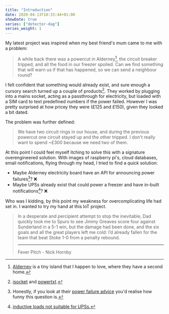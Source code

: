 ```yaml
---
title: "Introduction"
date: 2020-04-13T10:33:44+01:00
showDate: true
series: ["detector-dag"]
series_weight: 1
---
```


My latest project was inspired when my best friend's mum came to me with a problem:

> A while back there was a powercut in Alderney[^1], the circuit breaker tripped, and all the food
in our freezer spoiled.
Can we find something that will warn us if that has happened, so we can send a neighbour round?

[^1]: [Alderney](https://en.wikipedia.org/wiki/Alderney) is a tiny island that I happen to love, where
they have a second home.

I felt confident that something would already exist, and sure enough a cursory search turned up a couple
of products[^2].
They worked by plugging into a mains socket, acting as a passthrough for electricity,
but loaded with a SIM card to text predefined numbers if the power failed.
However I was pretty surprised at how pricey they were (£125 and £150), given they looked a bit dated.

[^2]: [isocket](https://www.isocket.eu/) and [powertxt](https://www.tekview-solutions.com/powertxt.php).

The problem was further defined:

> We have two circuit rings in our house, and during the previous powercut one circuit stayed up and
the other tripped.
I don't really want to spend ~£300 because we need two of them.

At this point I could feel myself itching to solve this with a signature overengineered solution.
With images of raspberry pi's, cloud databases, email notifications, flying through my head, I tried
to find a _quick_ solution:

- Maybe Alderney electricity board have an API for announcing power failures[^3]? ❌
- Maybe UPSs already exist that could power a freezer and have in-built notifications[^4]? ❌

Who was I kidding, by this point my weakness for overcomplicating life had set in. I wanted to try my
hand at this IoT project.

> In a desperate and percipient attempt to stop the inevitable, Dad quickly took me to Spurs to see
Jimmy Greaves score four against Sunderland in a 5-1 win, but the damage had been done, and the six
goals and all the great players left me cold: I’d already fallen for the team that beat Stoke 1-0 from
a penalty rebound.
>
> ---
>
> Fever Pitch - Nick Hornby

[^3]: Honestly, if you look at their [power failure advice](http://www.alderney-elec.com/html/failure.php)
you'd realise how funny this question is.
[^4]: [inductive loads not suitable for UPSs.](https://community.spiceworks.com/topic/610697-can-someone-help-me-find-a-ups-battery-backup-that-will-power-this-fridge)
